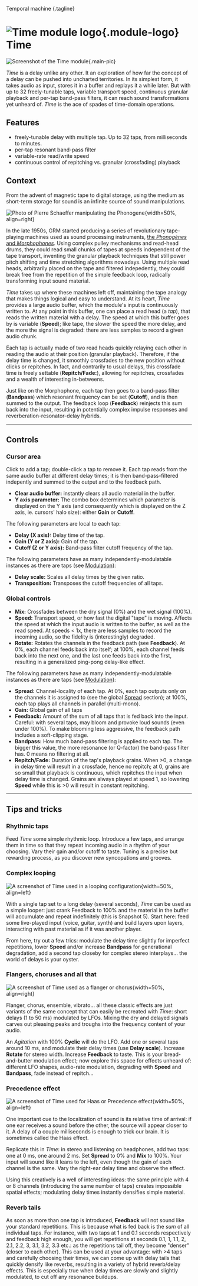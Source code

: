 Temporal machine
{.tagline}

# ![Time module logo](../assets/images/modules/time/time.svg){.module-logo} Time

![Screenshot of the Time module](../assets/images/modules/time/time.png){.main-pic}

_Time_ is a delay unlike any other. It an exploration of how far the concept of a delay can be
pushed into uncharted territories. In its simplest form, it takes audio as input, stores it in a
buffer and replays it a while later. But with up to 32 freely-tunable taps, variable transport
speed, continuous granular playback and per-tap band-pass filters, it can reach sound
transformations yet unheard of. _Time_ is the ace of spades of time-domain operations.

## Features

- freely-tunable delay with multiple tap. Up to 32 taps, from milliseconds to minutes.
- per-tap resonant band-pass filter
- variable-rate read/write speed
- continuous control of repitching vs. granular (crossfading) playback

## Context

From the advent of magnetic tape to digital storage, using the medium as short-term storage for
sound is an infinite source of sound manipulations.

![Photo of Pierre Schaeffer manipulating the Phonogene](../assets/images/modules/time/schaeffer-phonogene.jpg){width=50%, align=right}

In the late 1950s, GRM started producing a series of revolutionary tape-playing machines used as
sound processing instruments, [the _Phonogènes_ and
_Morphophones_](https://sites.inagrm.com/grmstudio/activities/Historique_Manipulations.xhtml). Using
complex pulley mechanisms and read-head drums, they could read small chunks of tapes at speeds
independent of the tape transport, inventing the granular playback techniques that still power pitch
shifting and time stretching algorithms nowadays. Using multiple read heads, arbitrarily placed on
the tape and filtered indepedently, they could break free from the repetition of the simple feedback
loop, radically transforming input sound material.

_Time_ takes up where these machines left off, maintaining the tape analogy that makes things
logical and easy to understand. At its heart, _Time_ provides a large audio buffer, which the
module's input is continuously written to. At any point in this buffer, one can place a read head (a
_tap_), that reads the written material with a delay. The speed at which this buffer goes by is
variable (**Speed**); like tape, the slower the speed the more delay, and the more the signal is
degraded: there are less samples to record a given audio chunk.

Each tap is actually made of two read heads quickly relaying each other in reading the audio at
their position (granular playback). Therefore, if the delay time is changed, it smoothly crossfades
to the new position without clicks or repitches. In fact, and contrarily to usual delays, this
crossfade time is freely settable (**Repitch/Fade:**), allowing for repitches, crossfades and a
wealth of interesting in-betweens.

Just like on the Morphophone, each tap then goes to a band-pass filter (**Bandpass**) which resonant
frequency can be set (**Cutoff**), and is then summed to the output. The feedback loop
(**Feedback**) reinjects this sum back into the input, resulting in potentially complex impulse
responses and reverberation-resonator-delay hybrids.

---

## Controls

### Cursor area

Click to add a tap; double-click a tap to remove it. Each tap reads from the same audio buffer at
different delay times; it is then band-pass-filtered indepently and summed to the output and to the
feedback path.

- **Clear audio buffer:** instantly clears all audio material in the buffer.
- **Y axis parameter:** The combo box determines which parameter is displayed on the Y axis (and
  consequently which is displayed on the Z axis, ie. cursors' halo size): either **Gain** or
  **Cutoff**.

The following parameters are local to each tap:

- **Delay (X axis):** Delay time of the tap.
- **Gain (Y or Z axis):** Gain of the tap.
- **Cutoff (Z or Y axis):** Band-pass filter cutoff frequency of the tap.

The following parameters have as many independently-modulatable instances as there are taps (see
  [Modulation](../atelier/modulation.md)):

- **Delay scale:** Scales all delay times by the given ratio.
- **Transposition:** Transposes the cutoff frequencies of all taps.

### Global controls

- **Mix:** Crossfades between the dry signal (0%) and the wet signal (100%).
- **Speed:** Transport speed, or how fast the digital "tape" is moving. Affects the speed at which
  the input audio is written to the buffer, as well as the read speed. At speeds < 1x, there are
  less samples to record the incoming audio, so the fidelity is (interestingly) degraded.
- **Rotate:** Rotates the channels in the feedback path (see **Feedback**). At 0%, each channel
  feeds back into itself; at 100%, each channel feeds back into the next one, and the last one feeds
  back into the first, resulting in a generalized ping-pong delay-like effect.

The following parameters have as many independently-modulatable instances as there are taps (see
  [Modulation](../atelier/modulation.md)):

- **Spread:** Channel-locality of each tap. At 0%, each tap outputs only on the channels it is
  assigned to (see the global [Spread](../atelier/multichannel.md#spread) section); at 100%, each
  tap plays all channels in parallel (multi-mono).
- **Gain:** Global gain of all taps
- **Feedback:** Amount of the sum of all taps that is fed back into the input. Careful: with several
  taps, may bloom and provoke loud sounds (even under 100%). To make blooming less aggressive, the
  feedback path includes a soft-clipping stage.
- **Bandpass:** How much band-pass filtering is applied to each tap. The bigger this value, the more
  resonance (or Q-factor) the band-pass filter has. 0 means no filtering at all.
- **Repitch/Fade:** Duration of the tap's playback grains. When >0, a change in delay time will
  result in a crossfade, hence no repitch; at 0, grains are so small that playback is continuous,
  which repitches the input when delay time is changed. Grains are always played at speed 1, so
  lowering **Speed** while this is >0 will result in constant repitching.

---

## Tips and tricks

### Rhythmic taps

Feed _Time_ some simple rhythmic loop. Introduce a few taps, and arrange them in time so that they
repeat incoming audio in a rhythm of your choosing. Vary their gain and/or cutoff to taste. Tuning
is a precise but rewarding process, as you discover new syncopations and grooves.

### Complex looping

![A screenshot of Time used in a looping configuration](../assets/images/modules/time/time-looper.png){width=50%, align=left}

With a single tap set to a long delay (several seconds), _Time_ can be used as a simple looper: just
crank Feedback to 100% and the material in the buffer will accumulate and repeat indefinitely (this
is Snapshot 5). Start here: feed some live-played input (voice, guitar, synth) and build layers upon
layers, interacting with past material as if it was another player.

From here, try out a few trics: modulate the delay time slightly for imperfect repetitions, lower **Speed** and/or increase **Bandpass** for generational degradation, add a second tap closeby for complex stereo interplays... the world of delays is your oyster.

### Flangers, choruses and all that

![A screenshot of Time used as a flanger or chorus](../assets/images/modules/time/time-flanger.png){width=50%, align=right}

Flanger, chorus, ensemble, vibrato... all these classic effects are just variants of the same
concept that can easily be recreated with _Time_: short delays (1 to 50 ms) modulated by LFOs.
Mixing the dry and delayed signals carves out pleasing peaks and troughs into the frequency content
of your audio.

An _Agitation_ with 100% **Cyclic** will do the LFO. Add one or several taps around 10 ms, and
modulate their delay times (use **Delay scale**). Increase **Rotate** for stereo width. Increase
**Feedback** to taste. This is your bread-and-butter modulation effect; now explore this space for
effects unheard of: different LFO shapes, audio-rate modulation, degrading with **Speed** and
**Bandpass**, fade instead of repitch...

### Precedence effect

![A screenshot of Time used for Haas or Precedence effect](../assets/images/modules/time/time-precedence.png){width=50%, align=left}

One important cue to the localization of sound is its relative time of arrival: if one ear receives
a sound before the other, the source will appear closer to it. A delay of a couple milliseconds is
enough to trick our brain. It is sometimes called the Haas effect.

Replicate this in _Time_: in stereo and listening on headphones, add two
taps: one at 0 ms, one around 2 ms. Set **Spread** to 0% and **Mix** to 100%. Your input will sound
like it leans to the left, even though the gain of each channel is the same. Vary the right-ear delay time and observe the effect.

Using this creatively is a well of interesting ideas: the same principle with 4 or 8 channels (introducing the same number of taps) creates impossible spatial effects; modulating delay times instantly densifies simple material.

### Reverb tails

As soon as more than one tap is introduced, **Feedback** will not sound like your standard
repetitions. This is because what is fed back is the _sum_ of all individual taps. For instance,
with two taps at 1 and 0.1 seconds respectively and feedback high enough, you will get repetitions
at seconds 0.1, 1, 1.1, 2, 2.1, 2.2, 3, 3.1, 3.2, 3.3 etc.: as the repetitions tail off, they become
"denser" (closer to each other). This can be used at your advantage: with >4 taps and carefully
choosing their times, we can come up with delay tails that quickly densify like reverbs, resulting
in a variety of hybrid reverb/delay effects. This is especially true when delay times are slowly and
slightly modulated, to cut off any resonance buildups.
